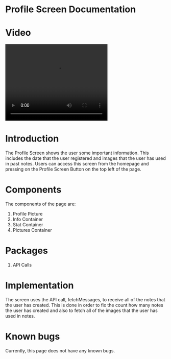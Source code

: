 # Profile Screen Documentation

# Video

<video width="320" height="240" controls>
  <source src="./videos/ProfileScreenVideo.mp4" type="video/mp4">
  Your browser does not support the video tag.
</video>

# Introduction

The Profile Screen shows the user some important information. This includes the date that the user registered and images that the user has used in past notes. Users can access this screen from the homepage and pressing on the Profile Screen Button on the top left of the page.

# Components

The components of the page are:

1. Profile Picture
2. Info Container
3. Stat Container
4. Pictures Container

# Packages

1. API Calls

# Implementation

The screen uses the API call, fetchMessages, to receive all of the notes that the user has created. This is done in order to fix the count how many notes the user has created and also to fetch all of the images that the user has used in notes.

# Known bugs

Currently, this page does not have any known bugs.